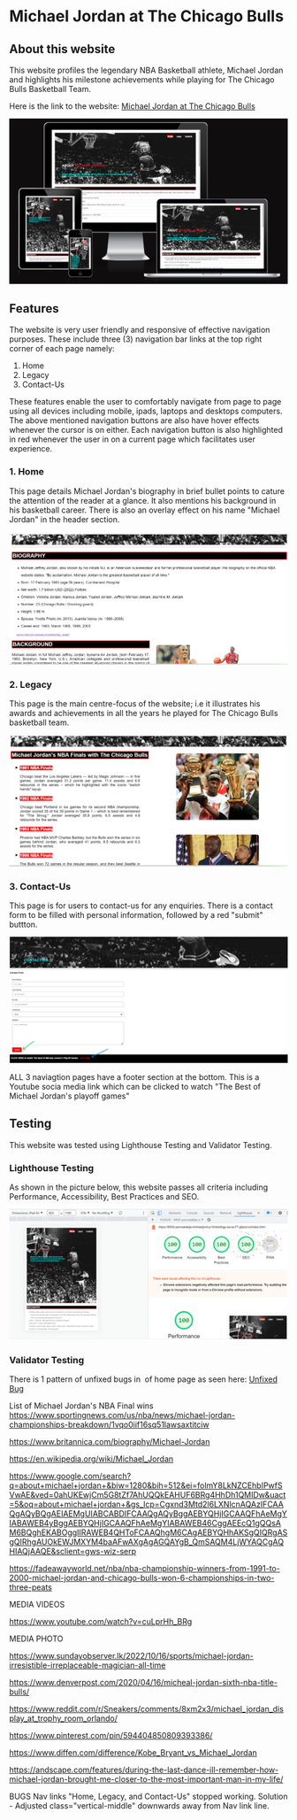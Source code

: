 

# Michael Jordan at The Chicago Bulls 

## About this website 

This website profiles the legendary NBA Basketball athlete, Michael Jordan and highlights his milestone achievements while playing for The Chicago Bulls Basketball Team. 

Here is the link to the website: [Michael Jordan at The Chicago Bulls](https://yemoalakija.github.io/Michael-Jordan-The-Chicago-Bulls-/)

![mediascreensizes](assets/images/Screenshot%20-%20Media-sizes.png)

## Features

The website is very user friendly and responsive of effective navigation purposes. These include three (3) navigation bar links at the top right corner of each page namely:

1. Home
2. Legacy
3. Contact-Us

These features enable the user to comfortably navigate from page to page using all devices including mobile, ipads, laptops and desktops computers. The above mentioned navigation buttons are also have hover effects whenever the cursor is on either.
Each navigation button is also highlighted in red whenever the user in on a current page which facilitates user experience.  

### 1. Home

This page details Michael Jordan's biography in brief bullet points to cature the attention of the reader at a glance. It also mentions his background in his basketball career. 
There is also an overlay effect on his name "Michael Jordan" in the header section. 

![home](assets/images/Screenshot%20-%20Home.png)

### 2. Legacy

This page is the main centre-focus of the website; i.e it illustrates his awards and achievements in all the years he played for The Chicago Bulls basketball team. 

![legacy](assets/images/Screenshot%20-%20Legacy.png)

### 3. Contact-Us

This page is for users to contact-us for any enquiries. There is a contact form to be filled with personal information, followed by a red "submit" buttton. 

![contact-us](assets/images/Screenshot%20-%20Contact-Submit.png)

ALL 3 naviagtion pages have a footer section at the bottom. This is a Youtube socia media link which can be clicked to watch "The Best of Michael Jordan's playoff games"

## Testing 

This website was tested using Lighthouse Testing and Validator Testing. 

### Lighthouse Testing

As shown in the picture below, this website passes all criteria including Performance, Accessibility, Best Practices and SEO.  

![Lighthouse Test](assets/images/Screenshot%20-%20Lighthouse%20test.png)

### Validator Testing 

There is 1 pattern of unfixed bugs in <img scr> of home page as seen here: [Unfixed Bug](https://validator.w3.org/nu/?doc=https%3A%2F%2Fyemoalakija.github.io%2FMichael-Jordan-The-Chicago-Bulls-%2F)



List of Michael Jordan's NBA Final wins
https://www.sportingnews.com/us/nba/news/michael-jordan-championships-breakdown/1vqo0iif16sq51lawsaxtitciw

https://www.britannica.com/biography/Michael-Jordan

https://en.wikipedia.org/wiki/Michael_Jordan

https://www.google.com/search?q=about+michael+jordan+&biw=1280&bih=512&ei=folmY8LkNZCEhbIPwfSVwAE&ved=0ahUKEwjCm5G8tZf7AhUQQkEAHUF6BRg4HhDh1QMIDw&uact=5&oq=about+michael+jordan+&gs_lcp=Cgxnd3Mtd2l6LXNlcnAQAzIFCAAQgAQyBQgAEIAEMgUIABCABDIFCAAQgAQyBggAEBYQHjIGCAAQFhAeMgYIABAWEB4yBggAEBYQHjIGCAAQFhAeMgYIABAWEB46CggAEEcQ1gQQsAM6BQghEKABOggIIRAWEB4QHToFCAAQhgM6CAgAEBYQHhAKSgQIQRgASgQIRhgAUOkEWJMXYM4baAFwAXgAgAGQAYgB_QmSAQM4LjWYAQCgAQHIAQjAAQE&sclient=gws-wiz-serp

https://fadeawayworld.net/nba/nba-championship-winners-from-1991-to-2000-michael-jordan-and-chicago-bulls-won-6-championships-in-two-three-peats

MEDIA VIDEOS

https://www.youtube.com/watch?v=cuLprHh_BRg

MEDIA PHOTO

https://www.sundayobserver.lk/2022/10/16/sports/michael-jordan-irresistible-irreplaceable-magician-all-time





https://www.denverpost.com/2020/04/16/micheal-jordan-sixth-nba-title-bulls/

https://www.reddit.com/r/Sneakers/comments/8xm2x3/michael_jordan_display_at_trophy_room_orlando/





https://www.pinterest.com/pin/594404850809393386/



https://www.diffen.com/difference/Kobe_Bryant_vs_Michael_Jordan





https://andscape.com/features/during-the-last-dance-ill-remember-how-michael-jordan-brought-me-closer-to-the-most-important-man-in-my-life/



BUGS
Nav links "Home, Legacy, and Contact-Us" stopped working. Solution - Adjusted class="vertical-middle" downwards away from Nav link line. 